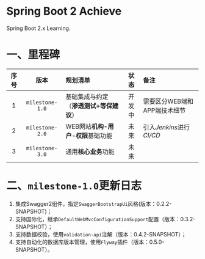 # Spring Boot 2 Achieve
Spring Boot 2.x Learning.


# 一、里程碑
|序号|版本|规划清单|状态|备注|
|:-:|:--:|:-----|:--:|:--|
|1|`milestone-1.0`|基础集成与约定（**渗透测试+等保建议**）|开发中|需要区分WEB端和APP端技术细节|
|2|`milestone-2.0`|WEB网站**机构-用户-权限**基础功能|未来|引入*Jenkins*进行*CI/CD*|
|3|`milestone-3.0`|通用**核心业务**功能|未来||


# 二、`milestone-1.0`更新日志
1. 集成Swagger2组件，指定`SwaggerBootstrapUi`风格(版本：0.2.2-SNAPSHOT)；
2. 支持国际化，继承`DefaultWebMvcConfigurationSupport`配置（版本：0.3.2-SNAPSHOT）；
3. 支持数据校验，使用`validation-api`注解（版本：0.4.2-SNAPSHOT）；
4. 支持自动化的数据库版本管理，使用`Flyway`插件（版本：0.5.0-SNAPSHOT）。

